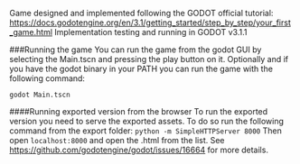 Game designed and implemented following the GODOT official tutorial: https://docs.godotengine.org/en/3.1/getting_started/step_by_step/your_first_game.html
Implementation testing and running in GODOT v3.1.1

###Running the game
You can run the game from the godot GUI by selecting the Main.tscn and pressing the play button on it.
Optionally and if you have the godot binary in your PATH you can run the game with the following command:
```
godot Main.tscn
```

####Running exported version from the browser
To run the exported version you need to serve the exported assets.
To do so run the following command from the export folder:
```python -m SimpleHTTPServer 8000```
Then open ```localhost:8000``` and open the .html from the list.
See https://github.com/godotengine/godot/issues/16664 for more details.
